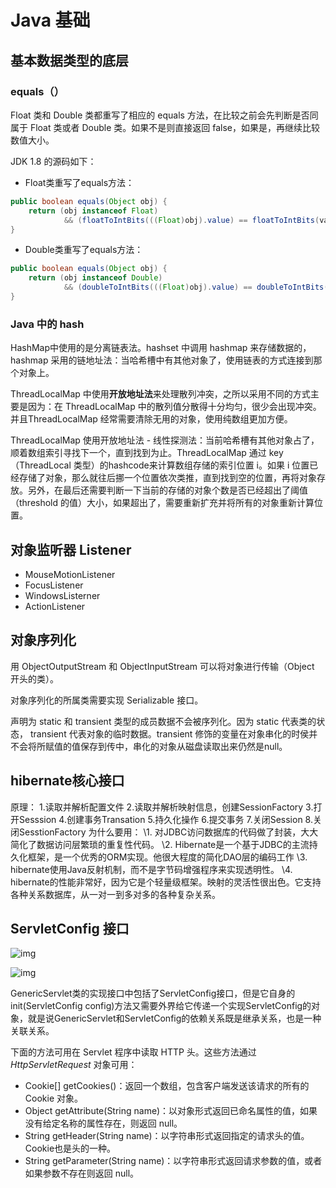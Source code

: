 # Java 基础





## 基本数据类型的底层

### equals（）

Float 类和 Double 类都重写了相应的 equals 方法，在比较之前会先判断是否同属于 Float 类或者 Double 类。如果不是则直接返回 false，如果是，再继续比较数值大小。

JDK 1.8 的源码如下：

* Float类重写了equals方法：

```java
public boolean equals(Object obj) {
    return (obj instanceof Float)
        	&& (floatToIntBits(((Float)obj).value) == floatToIntBits(value));
}
```

* Double类重写了equals方法：

```java
public boolean equals(Object obj) {
    return (obj instanceof Double)
        	&& (doubleToIntBits(((Float)obj).value) == doubleToIntBits(value));
}
```



### Java 中的 hash

HashMap中使用的是分离链表法。hashset 中调用 hashmap 来存储数据的，hashmap 采用的链地址法：当哈希槽中有其他对象了，使用链表的方式连接到那个对象上。

ThreadLocalMap 中使用**开放地址法**来处理散列冲突，之所以采用不同的方式主要是因为：在 ThreadLocalMap 中的散列值分散得十分均匀，很少会出现冲突。并且ThreadLocalMap 经常需要清除无用的对象，使用纯数组更加方便。

ThreadLocalMap 使用开放地址法 - 线性探测法：当前哈希槽有其他对象占了，顺着数组索引寻找下一个，直到找到为止。ThreadLocalMap 通过 key（ThreadLocal 类型）的hashcode来计算数组存储的索引位置 i。如果 i 位置已经存储了对象，那么就往后挪一个位置依次类推，直到找到空的位置，再将对象存放。另外，在最后还需要判断一下当前的存储的对象个数是否已经超出了阈值（threshold 的值）大小，如果超出了，需要重新扩充并将所有的对象重新计算位置。







## 对象监听器 Listener

* MouseMotionListener
* FocusListener
* WindowsListerner
* ActionListener



## 对象序列化

用 ObjectOutputStream 和 ObjectInputStream 可以将对象进行传输（Object 开头的类）。



对象序列化的所属类需要实现 Serializable 接口。

声明为 static 和 transient 类型的成员数据不会被序列化。因为 static 代表类的状态， transient 代表对象的临时数据。transient 修饰的变量在对象串化的时侯并不会将所赋值的值保存到传中，串化的对象从磁盘读取出来仍然是null。



## hibernate核心接口

原理：
1.读取并解析配置文件
2.读取并解析映射信息，创建SessionFactory
3.打开Sesssion
4.创建事务Transation
5.持久化操作
6.提交事务
7.关闭Session
8.关闭SesstionFactory
为什么要用：
\1. 对JDBC访问数据库的代码做了封装，大大简化了数据访问层繁琐的重复性代码。
\2. Hibernate是一个基于JDBC的主流持久化框架，是一个优秀的ORM实现。他很大程度的简化DAO层的编码工作
\3. hibernate使用Java反射机制，而不是字节码增强程序来实现透明性。
\4. hibernate的性能非常好，因为它是个轻量级框架。映射的灵活性很出色。它支持各种关系数据库，从一对一到多对多的各种复杂关系。



## ServletConfig 接口

![img](https://uploadfiles.nowcoder.com/images/20171024/9430388_1508834386231_FE8B1A979ADF6E3C2C114AF3F9CA693C)

![img](http://uploadfiles.nowcoder.com/images/20151008/141075_1444315881150_E11C84B33E70541AB97E9F4CC37B0C18)

GenericServlet类的实现接口中包括了ServletConfig接口，但是它自身的init(ServletConfig config)方法又需要外界给它传递一个实现ServletConfig的对象，就是说GenericServlet和ServletConfig的依赖关系既是继承关系，也是一种关联关系。



下面的方法可用在 Servlet 程序中读取 HTTP 头。这些方法通过 *HttpServletRequest* 对象可用：

* Cookie[] getCookies()：返回一个数组，包含客户端发送该请求的所有的 Cookie 对象。
* Object getAttribute(String name)：以对象形式返回已命名属性的值，如果没有给定名称的属性存在，则返回 null。
* String getHeader(String name)：以字符串形式返回指定的请求头的值。Cookie也是头的一种。
* String getParameter(String name)：以字符串形式返回请求参数的值，或者如果参数不存在则返回 null。